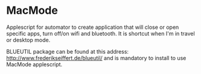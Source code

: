 MacMode
=======

Applescript for automator to create application that will close or open specific apps, turn off/on wifi and bluetooth. It is shortcut when I'm in travel or desktop mode.

BLUEUTIL package can be found at this address: http://www.frederikseiffert.de/blueutil/ and is mandatory to install to use MacMode applescript.

